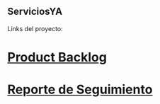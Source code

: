 ## ServiciosYA

Links del proyecto:
# [Product Backlog](https://mateogiuffrah.atlassian.net/jira/software/projects/SR/boards/67/backlog?atlOrigin=eyJpIjoiZjdiZjU0MDhjYWQ4NDcyODlkZTM5OWJmYmYyYjNlYzciLCJwIjoiaiJ9)
# [Reporte de Seguimiento](https://docs.google.com/document/d/17UFuNr_TMHQHa6Kq-YcovTcbN3YFB6X9z9-WJLVX1FI)
